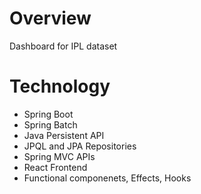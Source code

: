 # Overview
Dashboard for IPL dataset

# Technology
- Spring Boot
- Spring Batch
- Java Persistent API
- JPQL and JPA Repositories
- Spring MVC APIs
- React Frontend
- Functional componenets, Effects, Hooks